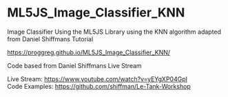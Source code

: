 # ML5JS_Image_Classifier_KNN
Image Classifier Using the ML5JS Library using the KNN algorithm adapted from Daniel Shiffmans Tutorial

https://proggreg.github.io/ML5JS_Image_Classifier_KNN/

Code based from Daniel Shiffmans Live Stream 

Live Stream: https://www.youtube.com/watch?v=yEYgXP04GpI <br>
Code Examples: https://github.com/shiffman/Le-Tank-Workshop
